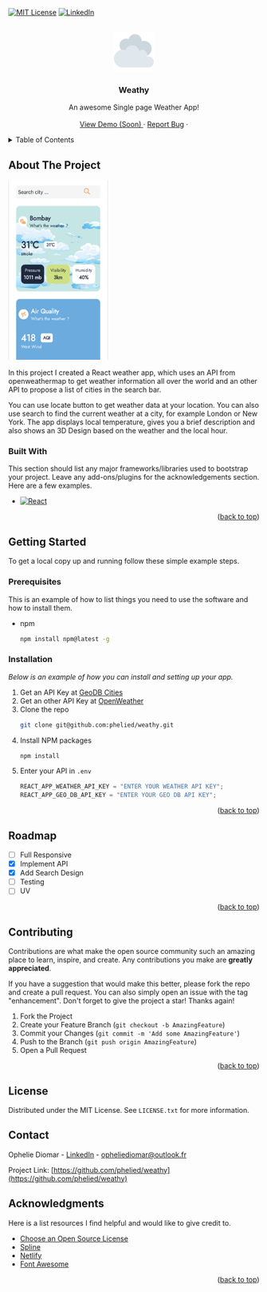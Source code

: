 <a name="readme-top"></a>

[![MIT License][license-shield]][license-url]
[![LinkedIn][linkedin-shield]][linkedin-url]

<!-- PROJECT LOGO -->
<br />
<div align="center">
  <a href="#">
    <img src="./public/apple-touch-icon.png" alt="Logo" width="80" height="80">
  </a>

  <h3 align="center">Weathy</h3>

  <p align="center">
    An awesome Single page Weather App!
    <br />
    <br />
    <a href="#">View Demo (Soon) </a>
    ·
    <a href="https://github.com/phelied/weathy/issues">Report Bug</a>
    ·
  </p>
</div>

<!-- TABLE OF CONTENTS -->
<details>
  <summary>Table of Contents</summary>
  <ol>
    <li>
      <a href="#about-the-project">About The Project</a>
      <ul>
        <li><a href="#built-with">Built With</a></li>
      </ul>
    </li>
    <li>
      <a href="#getting-started">Getting Started</a>
      <ul>
        <li><a href="#prerequisites">Prerequisites</a></li>
        <li><a href="#installation">Installation</a></li>
      </ul>
    </li>
    <!-- <li><a href="#usage">Usage</a></li> -->
    <li><a href="#roadmap">Roadmap</a></li>
    <li><a href="#contributing">Contributing</a></li>
    <li><a href="#license">License</a></li>
    <li><a href="#contact">Contact</a></li>
    <li><a href="#acknowledgments">Acknowledgments</a></li>
  </ol>
</details>

<!-- ABOUT THE PROJECT -->

## About The Project
<img src="https://github.com/phelied/weathy/blob/main/src/assets/images/weathy-screen.png" width="200" height="360">

In this project I created a React weather app, which uses an API from openweathermap to get weather information all over the world and an other API to propose a list of cities in the search bar.

<!-- By default it displays the local weather at Paris. -->

You can use locate button to get weather data at your location. You can also use search to find the current weather at a city, for example London or New York. The app displays local temperature, gives you a brief description and also shows an 3D Design based on the weather and the local hour.


### Built With

This section should list any major frameworks/libraries used to bootstrap your project. Leave any add-ons/plugins for the acknowledgements section. Here are a few examples.

- [![React][react.js]][react-url]

<p align="right">(<a href="#readme-top">back to top</a>)</p>

<!-- GETTING STARTED -->

## Getting Started

To get a local copy up and running follow these simple example steps.

### Prerequisites

This is an example of how to list things you need to use the software and how to install them.

- npm
  ```sh
  npm install npm@latest -g
  ```

### Installation

_Below is an example of how you can install and setting up your app._

1. Get an API Key at [GeoDB Cities](https://rapidapi.com/wirefreethought/api/geodb-cities/)
1. Get an other API Key at [OpenWeather](https://openweathermap.org)
1. Clone the repo
   ```sh
   git clone git@github.com:phelied/weathy.git
   ```
1. Install NPM packages
   ```sh
   npm install
   ```
1. Enter your API in `.env`
   ```js
   REACT_APP_WEATHER_API_KEY = "ENTER YOUR WEATHER API KEY";
   REACT_APP_GEO_DB_API_KEY = "ENTER YOUR GEO DB API KEY";
   ```

<p align="right">(<a href="#readme-top">back to top</a>)</p>

<!-- USAGE EXAMPLES -->
<!-- ## Usage

Use this space to show useful examples of how a project can be used. Additional screenshots, code examples and demos work well in this space. You may also link to more resources.

_For more examples, please refer to the [Documentation](https://example.com)_

<p align="right">(<a href="#readme-top">back to top</a>)</p> -->

## Roadmap

- [ ] Full Responsive
- [x] Implement API
- [x] Add Search Design
- [ ] Testing
- [ ] UV 

<p align="right">(<a href="#readme-top">back to top</a>)</p>

## Contributing

Contributions are what make the open source community such an amazing place to learn, inspire, and create. Any contributions you make are **greatly appreciated**.

If you have a suggestion that would make this better, please fork the repo and create a pull request. You can also simply open an issue with the tag "enhancement".
Don't forget to give the project a star! Thanks again!

1. Fork the Project
2. Create your Feature Branch (`git checkout -b AmazingFeature`)
3. Commit your Changes (`git commit -m 'Add some AmazingFeature'`)
4. Push to the Branch (`git push origin AmazingFeature`)
5. Open a Pull Request

<p align="right">(<a href="#readme-top">back to top</a>)</p>

## License

Distributed under the MIT License. See `LICENSE.txt` for more information.


## Contact

Ophelie Diomar - [LinkedIn][linkedin-url] - opheliediomar@outlook.fr

Project Link: [https://github.com/phelied/weathy](https://github.com/phelied/weathy)


## Acknowledgments

Here is a list resources I find helpful and would like to give credit to.

- [Choose an Open Source License](https://choosealicense.com)
- [Spline](https://spline.design)
- [Netlify](https://www.netlify.com)
- [Font Awesome](https://fontawesome.com)

<p align="right">(<a href="#readme-top">back to top</a>)</p>

<!-- MARKDOWN LINKS & IMAGES -->

[product-screenshot]: ./src/assets/images/weathy-screen.png
[license-shield]: https://img.shields.io/github/license/othneildrew/Best-README-Template.svg?style=for-the-badge
[license-url]: https://github.com/phelied/weathy/blob/main/LICENSE.txt
[linkedin-shield]: https://img.shields.io/badge/-LinkedIn-black.svg?style=for-the-badge&logo=linkedin&colorB=555
[linkedin-url]: https://www.linkedin.com/in/ophelie-diomar-680162209/
[react.js]: https://img.shields.io/badge/React-20232A?style=for-the-badge&logo=react&logoColor=61DAFB
[react-url]: https://reactjs.org/

